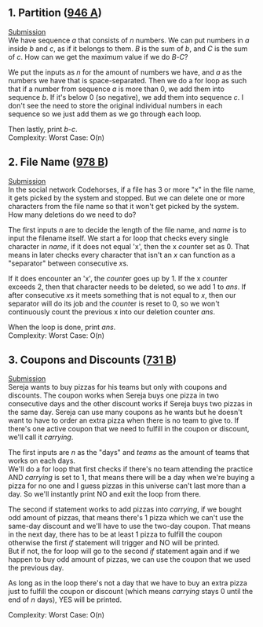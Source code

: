 ## 1. Partition ([946 A](http://codeforces.com/problemset/problem/946/A/))  
[Submission](http://codeforces.com/contest/946/submission/44842984)  
We have sequence *a* that consists of *n* numbers. We can put numbers in *a* inside *b* and *c*, as if it belongs to them. *B* is the sum of *b*, and *C* is the sum of *c*. How can we get the maximum value if we do *B*-*C*?

We put the inputs as *n* for the amount of numbers we have, and *a* as the numbers we have that is space-separated. Then we do a for loop as such that if a number from sequence *a* is more than 0, we add them into sequence *b*. If it's below 0 (so negative), we add them into sequence *c*. I don't see the need to store the original individual numbers in each sequence so we just add them as we go through each loop.

Then lastly, print *b*-*c*.  
Complexity: Worst Case: O(n)

## 2. File Name ([978 B](http://codeforces.com/problemset/problem/978/B))  
[Submission](http://codeforces.com/contest/978/submission/44844659)  
In the social network Codehorses, if a file has 3 or more "x" in the file name, it gets picked by the system and stopped. But we can delete one or more characters from the file name so that it won't get picked by the system. How many deletions do we need to do?

The first inputs *n* are to decide the length of the file name, and *name* is to input the filename itself. We start a for loop that checks every single character in *name*, if it does not equal 'x', then the x *count*er set as 0. That means in later checks every character that isn't an *x* can function as a "separator" between consecutive *x*s.

If it does encounter an 'x', the *count*er goes up by 1. If the x *count*er exceeds 2, then that character needs to be deleted, so we add 1 to *ans*. If after consecutive *x*s it meets something that is not equal to *x*, then our separator will do its job and the *count*er is reset to 0, so we won't continuously count the previous x into our deletion counter *ans*.

When the loop is done, print *ans*.  
Complexity: Worst Case: O(n)

## 3. Coupons and Discounts ([731 B](http://codeforces.com/problemset/problem/731/B))
[Submission](http://codeforces.com/contest/731/submission/44857846)  
Sereja wants to buy pizzas for his teams but only with coupons and discounts. The coupon works when Sereja buys one pizza in two consecutive days and the other discount works if Sereja buys two pizzas in the same day. Sereja can use many coupons as he wants but he doesn't want to have to order an extra pizza when there is no team to give to. If there's one active coupon that we need to fulfill in the coupon or discount, we'll call it *carrying*.

The first inputs are *n* as the "days" and *teams* as the amount of teams that works on each days.  
We'll do a for loop that first checks if there's no team attending the practice AND *carrying* is set to 1, that means there will be a day when we're buying a pizza for no one and I guess pizzas in this universe can't last more than a day. So we'll instantly print NO and exit the loop from there.

The second if statement works to add pizzas into *carrying*, if we bought odd amount of pizzas, that means there's 1 pizza which we can't use the same-day discount and we'll have to use the two-day coupon. That means in the next day, there has to be at least 1 pizza to fulfill the coupon otherwise the first *if* statement will trigger and NO will be printed.  
But if not, the for loop will go to the second *if* statement again and if we happen to buy odd amount of pizzas, we can use the coupon that we used the previous day.

As long as in the loop there's not a day that we have to buy an extra pizza just to fulfill the coupon or discount (which means *carrying* stays 0 until the end of *n* days), YES will be printed.

Complexity: Worst Case: O(n)

